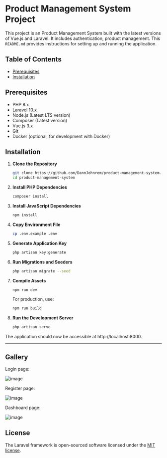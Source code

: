 # Product Management System Project

This project is an Product Management System built with the latest versions of Vue.js and Laravel. It includes authentication, product management. This `README.md` provides instructions for setting up and running the application.

## Table of Contents

- [Prerequisites](#prerequisites)
- [Installation](#installation)

## Prerequisites

- PHP 8.x
- Laravel 10.x
- Node.js (Latest LTS version)
- Composer (Latest version)
- Vue.js 3.x
- Git
- Docker (optional, for development with Docker)

## Installation

1. **Clone the Repository**

    ```bash
   git clone https://github.com/DannJohnrem/product-management-system.git
   cd product-management-system
    ```
2. **Install PHP Dependencies**

    ```bash
    composer install
    ```
3. **Install JavaScript Dependencies**

    ```bash
    npm install
    ```
4. **Copy Environment File**

    ```bash
    cp .env.example .env
    ```
5. **Generate Application Key**

    ```bash
    php artisan key:generate
    ```
6. **Run Migrations and Seeders**

    ```bash
    php artisan migrate --seed
    ```
6. **Compile Assets**

    ```bash
    npm run dev
    ```

    For production, use:

     ```bash
    npm run build
    ```
6. **Run the Development Server**

    ```bash
    php artisan serve
    ```
The application should now be accessible at http://localhost:8000.

<hr>

## Gallery

Login page:

![image](https://github.com/user-attachments/assets/436f3f9a-a435-43e1-be85-8b1e5c0b383b)

Register page:

![image](https://github.com/user-attachments/assets/88190b1e-d77e-47f5-a08e-b151290313c0)


Dashboard page:

![image](https://github.com/user-attachments/assets/dfad6804-c1a2-49f5-9cce-a38113c6dbc0)



## License

The Laravel framework is open-sourced software licensed under the [MIT license](https://opensource.org/licenses/MIT).



